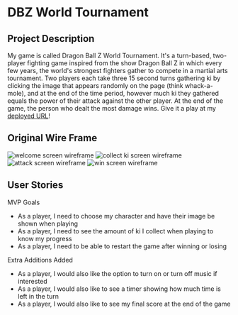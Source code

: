 # DBZ World Tournament

## Project Description
My game is called Dragon Ball Z World Tournament. It's a turn-based, two-player fighting game inspired from the show Dragon Ball Z in which every few years, the world's strongest fighters gather to compete in a martial arts tournament. Two players each take three 15 second turns gathering ki by clicking the image that appears randomly on the page (think whack-a-mole), and at the end of the time period, however much ki they gathered equals the power of their attack against the other player. At the end of the game, the person who dealt the most damage wins. Give it a play at my [deployed URL](https://pgarbrecht.github.io/dbz)!

## Original Wire Frame
<img src="https://imgur.com/S81tjil.png" alt="welcome screen wireframe">
<img src="https://imgur.com/v2etg2b.png" alt="collect ki screen wireframe">
<img src="https://imgur.com/vsu20Wv.png" alt="attack screen wireframe">
<img src="https://imgur.com/58wLoJV.png" alt="win screen wireframe">

## User Stories
MVP Goals
* As a player, I need to choose my character and have their image be shown when playing
* As a player, I need to see the amount of ki I collect when playing to know my progress
* As a player, I need to be able to restart the game after winning or losing

Extra Additions Added
* As a player, I would also like the option to turn on or turn off music if interested
* As a player, I would also like to see a timer showing how much time is left in the turn
* As a player, I would also like to see my final score at the end of the game

